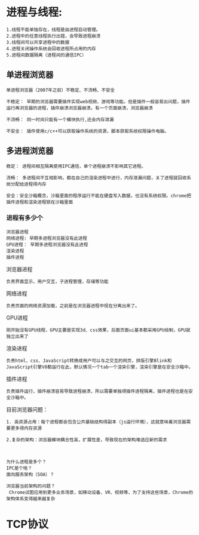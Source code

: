 # 进程与线程:

    1.线程不能单独存在，线程是由进程启动管理。
    2.进程中的任意线程执行出错，会导致进程崩溃
    3.线程间可以共享进程中的数据
    4.进程关闭操作系统会回收进程所占用的内存
    5.进程间数据隔离（进程间的通信IPC）



## 单进程浏览器
    单进程浏览器（2007年之前）不稳定、不流畅、不安全

    不稳定： 早期的浏览器需要插件实现web视频、游戏等功能。但是插件一般容易出问题，插件运行再浏览器的进程，插件崩溃浏览器崩溃。有一个页面崩溃，浏览器崩溃

    不流畅： 同一时间只能有一个模块执行,还会内存泄漏

    不安全： 插件使用c/c++可以获取操作系统的资源，脚本获取系统权限操作电脑。


## 多进程浏览器

    稳定： 进程间相互隔离使用IPC通信，单个进程崩溃不影响其它进程。

    流畅： 多进程间不互相影响，都在自己的渲染进程中进行，内存泄漏问题，关了进程就回收系统分配给进程得内存

    安全：安全沙箱概念，沙箱里面的程序运行不能在硬盘写入数据，也没有系统权限。chrome把插件进程和渲染进程锁在沙箱里面

  ### 进程有多少个

    浏览器进程
    网络进程: 早期多进程浏览器没有此进程
    GPU进程： 早期多进程浏览器没有此进程
    渲染进程
    插件进程


浏览器进程

    负责界面显示，用户交互，子进程管理，存储等功能

网络进程

    负责页面的网络资源加载，之前是在浏览器进程中现在分离出来了。

GPU进程

    刚开始没有GPU线程，GPU主要是实现3d、css效果，后面页面ui基本都采用GPU绘制，GPU就独立出来了

渲染进程

    负责html、css、JavaScript转换成用户可以与之交互的网页，排版引擎Blink和JavaScript引擎V8都运行在此，默认情况一个tab一个渲染引擎，渲染引擎是在安全沙箱中。

插件进程

    负责插件运行，插件崩溃容易导致进程崩溃，所以需要单独得插件进程隔离，插件进程也是在安全沙箱中。

目前浏览器问题：

    1. 高资源占用：每个进程都会包含公共基础结构得副本（js运行环境），这就意味着浏览器需要更多得内存资源

    2.复杂的架构：浏览器模块耦合性高，扩展性差，导致现在的架构难适应新的需求



    为什么进程是多个？
    IPC是个啥？
    面向服务架构（SOA）？

    浏览器当前架构的问题？
     Chrome试图应用到更多业务场景，如移动设备、VR、视频等，为了支持这些场景，Chrome的架构体系变得越来越复杂



# TCP协议
